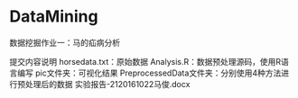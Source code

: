 # DataMining
数据挖掘作业一：马的疝病分析

提交内容说明
horsedata.txt：原始数据
Analysis.R：数据预处理源码，使用R语言编写
pic文件夹：可视化结果
PreprocessedData文件夹：分别使用4种方法进行预处理后的数据
实验报告-2120161022马俊.docx
